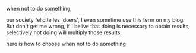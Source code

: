 when not to do something

our society felicite les 'doers', I even sometime use this term on my blog. But don't get me wrong, if I belive that doing is necessary to obtain results, selectively not doing will multiply those results.

here is how to choose when not to do aomething
